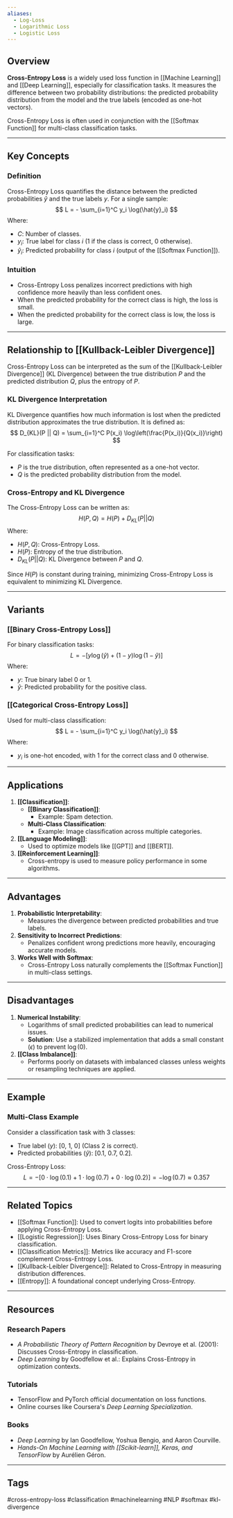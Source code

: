 ```yaml
---
aliases:
  - Log-Loss
  - Logarithmic Loss
  - Logistic Loss
---
```

## Overview
**Cross-Entropy Loss** is a widely used loss function in [[Machine Learning]] and [[Deep Learning]], especially for classification tasks. It measures the difference between two probability distributions: the predicted probability distribution from the model and the true labels (encoded as one-hot vectors).

Cross-Entropy Loss is often used in conjunction with the [[Softmax Function]] for multi-class classification tasks.

---

## Key Concepts

### Definition
Cross-Entropy Loss quantifies the distance between the predicted probabilities $\hat{y}$ and the true labels $y$. For a single sample:
$$
L = - \sum_{i=1}^C y_i \log(\hat{y}_i)
$$
Where:
- $C$: Number of classes.
- $y_i$: True label for class $i$ (1 if the class is correct, 0 otherwise).
- $\hat{y}_i$: Predicted probability for class $i$ (output of the [[Softmax Function]]).

### Intuition
- Cross-Entropy Loss penalizes incorrect predictions with high confidence more heavily than less confident ones.
- When the predicted probability for the correct class is high, the loss is small.
- When the predicted probability for the correct class is low, the loss is large.

---

## Relationship to [[Kullback-Leibler Divergence]]

Cross-Entropy Loss can be interpreted as the sum of the [[Kullback-Leibler Divergence]] (KL Divergence) between the true distribution $P$ and the predicted distribution $Q$, plus the entropy of $P$. 

### KL Divergence Interpretation
KL Divergence quantifies how much information is lost when the predicted distribution approximates the true distribution. It is defined as:
$$
D_{KL}(P || Q) = \sum_{i=1}^C P(x_i) \log\left(\frac{P(x_i)}{Q(x_i)}\right)
$$

For classification tasks:
- $P$ is the true distribution, often represented as a one-hot vector.
- $Q$ is the predicted probability distribution from the model.

### Cross-Entropy and KL Divergence
The Cross-Entropy Loss can be written as:
$$
H(P, Q) = H(P) + D_{KL}(P || Q)
$$
Where:
- $H(P, Q)$: Cross-Entropy Loss.
- $H(P)$: Entropy of the true distribution.
- $D_{KL}(P || Q)$: KL Divergence between $P$ and $Q$.

Since $H(P)$ is constant during training, minimizing Cross-Entropy Loss is equivalent to minimizing KL Divergence.

---

## Variants

### [[Binary Cross-Entropy Loss]]
For binary classification tasks:
$$
L = - \left[ y \log(\hat{y}) + (1 - y) \log(1 - \hat{y}) \right]
$$
Where:
- $y$: True binary label $0$ or $1$.
- $\hat{y}$: Predicted probability for the positive class.

### [[Categorical Cross-Entropy Loss]]
Used for multi-class classification:
$$
L = - \sum_{i=1}^C y_i \log(\hat{y}_i)
$$
Where:
- $y_i$ is one-hot encoded, with 1 for the correct class and 0 otherwise.

---

## Applications

1. **[[Classification]]**:
   - **[[Binary Classification]]**:
     - Example: Spam detection.
   - **Multi-Class Classification**:
     - Example: Image classification across multiple categories.
2. **[[Language Modeling]]**:
   - Used to optimize models like [[GPT]] and [[BERT]].
3. **[[Reinforcement Learning]]**:
   - Cross-entropy is used to measure policy performance in some algorithms.

---

## Advantages

1. **Probabilistic Interpretability**:
   - Measures the divergence between predicted probabilities and true labels.
2. **Sensitivity to Incorrect Predictions**:
   - Penalizes confident wrong predictions more heavily, encouraging accurate models.
3. **Works Well with Softmax**:
   - Cross-Entropy Loss naturally complements the [[Softmax Function]] in multi-class settings.

---

## Disadvantages

1. **Numerical Instability**:
   - Logarithms of small predicted probabilities can lead to numerical issues.
   - **Solution**: Use a stabilized implementation that adds a small constant ($\epsilon$) to prevent $\log(0)$.
2. **[[Class Imbalance]]**:
   - Performs poorly on datasets with imbalanced classes unless weights or resampling techniques are applied.

---

## Example

### Multi-Class Example
Consider a classification task with 3 classes:
- True label ($y$): [0, 1, 0] (Class 2 is correct).
- Predicted probabilities ($\hat{y}$): [0.1, 0.7, 0.2].

Cross-Entropy Loss:
$$
L = - \left[ 0 \cdot \log(0.1) + 1 \cdot \log(0.7) + 0 \cdot \log(0.2) \right] = -\log(0.7) \approx 0.357
$$

---

## Related Topics
- [[Softmax Function]]: Used to convert logits into probabilities before applying Cross-Entropy Loss.
- [[Logistic Regression]]: Uses Binary Cross-Entropy Loss for binary classification.
- [[Classification Metrics]]: Metrics like accuracy and F1-score complement Cross-Entropy Loss.
- [[Kullback-Leibler Divergence]]: Related to Cross-Entropy in measuring distribution differences.
- [[Entropy]]: A foundational concept underlying Cross-Entropy.

---

## Resources

### Research Papers
- *A Probabilistic Theory of Pattern Recognition* by Devroye et al. (2001): Discusses Cross-Entropy in classification.
- *Deep Learning* by Goodfellow et al.: Explains Cross-Entropy in optimization contexts.

### Tutorials
- TensorFlow and PyTorch official documentation on loss functions.
- Online courses like Coursera's *Deep Learning Specialization*.

### Books
- *Deep Learning* by Ian Goodfellow, Yoshua Bengio, and Aaron Courville.
- *Hands-On Machine Learning with [[Scikit-learn]], Keras, and TensorFlow* by Aurélien Géron.

---

## Tags
#cross-entropy-loss #classification #machinelearning #NLP #softmax #kl-divergence